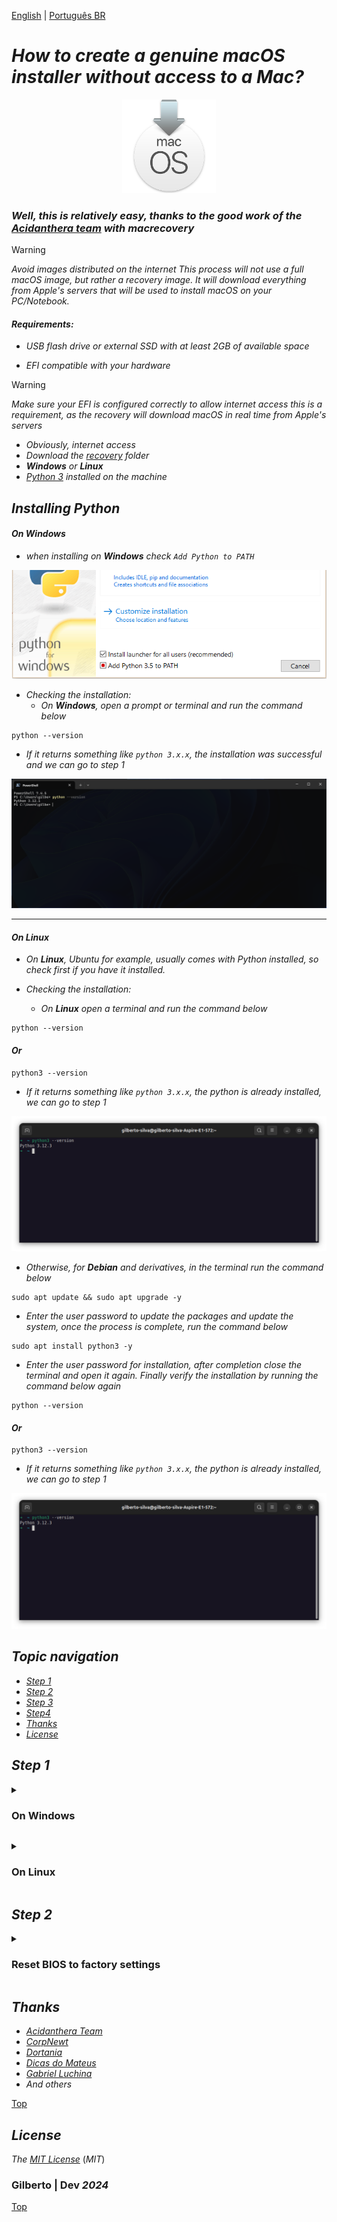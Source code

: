 [English](https://github.com/Gilberto-Mascena/How-to-create-a-macOS-installer-without-a-Mac/blob/main/README.md) | [Português BR](https://github.com/Gilberto-Mascena/How-to-create-a-macOS-installer-without-a-Mac/blob/main/README-pt_br.md)

# _How to create a genuine macOS installer without access to a Mac?_

<div align="center">
    <img src="./assets/miscellany/macOS-recovery.png" width="150">
</div>

### _Well, this is relatively easy, thanks to the good work of the [Acidanthera team](https://github.com/acidanthera/OpenCorePkg) with macrecovery_


> [!WARNING]
> _Avoid images distributed on the internet_
> _This process will not use a full macOS image, but rather a recovery image. It will download everything from Apple's servers that will be used to install macOS on your PC/Notebook._ 

#### _Requirements:_
- _USB flash drive or external SSD with at least 2GB of available space_

- _EFI compatible with your hardware_

> [!WARNING]
> _Make sure your EFI is configured correctly to allow internet access this is a requirement, as the recovery will download macOS in real time from Apple's servers_

- _Obviously, internet access_
- _Download the [recovery]() folder_
- _**Windows** or **Linux**_
- _[Python 3](https://www.python.org/downloads/) installed on the machine_

## _Installing Python_

#### _On Windows_

- _when installing on **Windows** check `Add Python to PATH`_


<div align="center">
    <img src="./assets/miscellany/path-python.png   " width="600">
</div>


- _Checking the installation:_
    - _On **Windows**, open a prompt or terminal and run the command below_

```
python --version
```
- _If it returns something like `python 3.x.x`, the installation was successful and we can go to step 1_

<div>
    <img src="./assets/windows/python-version-win.png">
</div>

----

#### _On Linux_

- _On **Linux**, Ubuntu for example, usually comes with Python installed, so check first if you have it installed._  

- _Checking the installation:_
    - _On **Linux** open a terminal and run the command below_

```
python --version
```
#### _Or_

```
python3 --version
```
- _If it returns something like `python 3.x.x`, the python is already installed, we can go to step 1_

<div>
    <img src="./assets/linux/python-version.png">
</div>

- _Otherwise, for **Debian** and derivatives, in the terminal run the command below_

```
sudo apt update && sudo apt upgrade -y
```

- _Enter the user password to update the packages and update the system, once the process is complete, run the command below_

```
sudo apt install python3 -y
```
- _Enter the user password for installation, after completion close the terminal and open it again. Finally verify the installation by running the command below again_

```
python --version
```
#### _Or_

```
python3 --version
```

- _If it returns something like `python 3.x.x`, the python is already installed, we can go to step 1_

<div>
    <img src="./assets/linux/python-version.png">
</div>

<a name="anchor"></a>

## _Topic navigation_
- [_Step 1_](#anchor1)
- [_Step 2_](#anchor2)
- [_Step 3_](#anchor3)
- [_Step4_](#anchor4)
- [*Thanks*](#anchor5)
- [*License* ](#anchor6)

## _Step 1_

<a id="anchor1"></a>

<details><summary><h3>On Windows</h3></summary>

1. [_Download macrecovery_]()
2. _Format the USB flash drive in FAT32_
3. _Open the previously downloaded macrecovery folder_

<div>
    <img src="assets/windows/content-recovery-win.png">
</div>

4. _Open the `recovery_urls.txt` file_

<div>
    <img src="./assets/windows/URLs-win.png">
</div>

5. _As highlighted in the title above, the section in red downloads the macOS Ventura recovery and just copies it. The same goes for other versions._

6. _Open a terminal in the macrecovery folder and type `python3`, press space and paste the copied url. Press Enter and wait_

<div>
    <img src="./assets/windows/download macos-win.png">
</div>

7. _This screen shows the download completed successfully._

<div>
    <img src="./assets/windows/download complete-win.png">
</div>

8. _Go back to the macrecovery folder and notice that we now have the `com.apple.recovery.boot` folder. Copy the folder to the previously formatted pendrive_

<div>
    <img src="./assets/windows/folder-recovery-win.png">
</div>

9. _Now copy your `EFI` to the pendrive as well_
    - _The folder and file structure should look like the screens below_

<div>
    <img src="./assets/windows/folders-on-the-pen-win.png">

- _Files that make up the `com.apple.recovery.boot` folder_

    <img src="./assets/windows/files-recovery-win.png">

- _Files that make up the `EFI` folder_

    <img src="./assets/windows/oc-folders-win.png">

- _Files that make up the `oc` folder_

    <img src="./assets/windows/EFI-folders-win.png">
</div>

10. 🎉 _Finally we have a pendrive ready to install the macOS chosen in `recovery_urls.txt`_

[Top](#anchor)
</details>

<a id="anchor2"></a>

<details><summary><h3>On Linux</h3></summary>

1. [_Download macrecovery_]()
2. _Format the USB flash drive in FAT32_
3. _Open the previously downloaded macrecovery folder_

<div>
    <img src="./assets/linux/content-macrecovery.png">
</div>

4. _Open the `recovery_urls.txt` file_


<div>
    <img src="./assets/linux/URLs.png">
</div>

5. _As highlighted in the title above, the section in red downloads the macOS Ventura recovery and just copies it. The same goes for other versions._

6. _Open a terminal in the macrecovery folder and type `python3`, press space and paste the copied url. Press Enter and wait_

<div>
    <img src="./assets/linux/download-recovery.png">
</div>

7. _This screen shows the download completed successfully._

<div>
    <img src="./assets/linux/download-complete.png">
</div>

8. _Go back to the macrecovery folder and notice that we now have the `com.apple.recovery.boot` folder. Copy the folder to the previously formatted pendrive_

<div>
    <img src="./assets/linux/folder-recovery.png">
</div>

9. _Now copy your `EFI` to the pendrive as well_
    - _The folder and file structure should look like the screens below_

<div>
    <img src="./assets/linux/folders-on-the-pendrive.png">

- _Files that make up the `com.apple.recovery.boot` folder_

    <img src="./assets/linux/files-recovery.png">

- _Files that make up the `EFI` folder_

    <img src="./assets/linux/OC-folders.png">

- _Files that make up the `oc` folder_

    <img src="./assets/linux/EFI-folders.png">
</div>

10. 🎉 _Finally we have a pendrive ready to install the macOS chosen in `recovery_urls.txt`_

[Top](#anchor)
</details>


## _Step 2_

<details><summary><h3>Reset BIOS to factory settings</h3></summary>

1. _access the BIOS_

- _This is an example_
  - _Consult the manufacturer's manual_ 

<div>
    <img src="./assets/miscellany/restore-bios-default.png">
</div>

2. _Save and exit_

3. _To configure the BIOS for macOS installation, see: [Intel BIOS settings](https://dortania.github.io/OpenCore-Install-Guide/config.plist/comet-lake.html#intel-bios-settings)_

4. _Save and exit_

[Top](#anchor)
</details>

<a id="anchor5"></a>

## *Thanks*

- [*Acidanthera Team*](https://github.com/acidanthera)
- [*CorpNewt*](https://github.com/corpnewt)
- [*Dortania*](https://dortania.github.io/OpenCore-Install-Guide/config.plist/comet-lake.html#platforminfo)
- [*Dicas do Mateus*](https://www.youtube.com/c/DicasdoMateus)
- [*Gabriel Luchina*](https://www.youtube.com/c/gabrielluchina)
- *And others*

[Top](#anchor)

<a id="anchor6"></a>

## *License* 

*The* [*MIT License*](./LICENSE.md) (*MIT*)

### Gilberto | Dev _2024_ 

[Top](#anchor)
